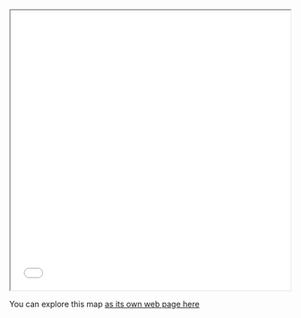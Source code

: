 <iframe src="election_basic_folium_map.html" height="500" width="500"></iframe>

You can explore this map [as its own web page here](election_basic_folium_map.html)
